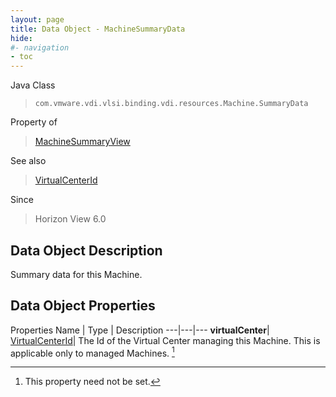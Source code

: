 ```yaml
---
layout: page
title: Data Object - MachineSummaryData
hide:
#- navigation
- toc
---
```






Java Class
> `com.vmware.vdi.vlsi.binding.vdi.resources.Machine.SummaryData`

Property of
> [MachineSummaryView](vdi.resources.Machine.MachineSummaryView.md#field_detail)

See also
> [VirtualCenterId](vdi.entity.VirtualCenterId.md)

Since
> Horizon View 6.0


## Data Object Description

Summary data for this Machine.

## Data Object Properties
Properties
Name |  Type |  Description
---|---|---
**virtualCenter**| [VirtualCenterId](vdi.entity.VirtualCenterId.md)|  The Id of the Virtual Center managing this Machine. This is applicable only to managed Machines. [^1]
 


 


[^1]: This property need not be set.